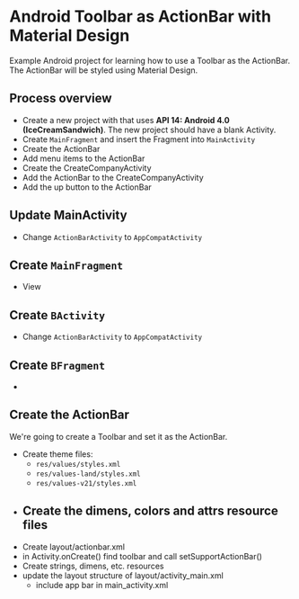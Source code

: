 # Android Toolbar as ActionBar with Material Design

Example Android project for learning how to use a Toolbar as the ActionBar. The ActionBar will be
styled using Material Design.

## Process overview

- Create a new project with that uses **API 14: Android 4.0 (IceCreamSandwich)**. The new project
  should have a blank Activity.
- Create `MainFragment` and insert the Fragment into `MainActivity`
- Create the ActionBar
- Add menu items to the ActionBar
- Create the CreateCompanyActivity
- Add the ActionBar to the CreateCompanyActivity
- Add the up button to the ActionBar

## Update MainActivity

- Change `ActionBarActivity` to `AppCompatActivity`

## Create `MainFragment`

- View

## Create `BActivity`

- Change `ActionBarActivity` to `AppCompatActivity`

## Create `BFragment`

-

## Create the ActionBar

We're going to create a Toolbar and set it as the ActionBar.

- Create theme files:
    - `res/values/styles.xml`
    - `res/values-land/styles.xml`
    - `res/values-v21/styles.xml`
- Create the dimens, colors and attrs resource files
    -
- Create layout/actionbar.xml
- in Activity.onCreate() find toolbar and call setSupportActionBar()
- Create strings, dimens, etc. resources
- update the layout structure of layout/activity_main.xml
    - include app bar in main_activity.xml